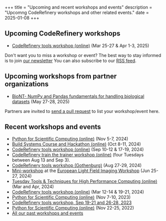 +++
title = "Upcoming and recent workshops and events"
description = "Upcomng CodeRefinery workshops and other related events."
date = 2025-01-08
+++

## Upcoming CodeRefinery workshops

<!-- If you edit this section, also update the date on top of this page. This
is important for RSS feed. -->

- [CodeRefinery tools workshop (online)](https://coderefinery.github.io/2025-03-25-workshop/) (Mar 25-27 & Apr 1-3, 2025)

Don't want you to miss a workshop or event? The best
way to stay informed is to join [our newsletter](@/about/newsletter.md)
You can also subscribe to our [RSS feed](/atom.xml).


## Upcoming workshops from partner organizations

- [BioNT- NumPy and Pandas fundamentals for handling biological datasets](https://biont.biobyte.de/HklzRkuZRjS6ORgHCiA-HA) (May 27-28, 2025)

Partners are invited to [send a pull
request](https://github.com/coderefinery/coderefinery.org/edit/main/content/workshops/upcoming.md)
to list your workshop/event here.


## Recent workshops and events

- [Python for Scientific Computing (online)](https://www.aalto.fi/en/events/python-for-scientific-computing-5-7november2024) (Nov 5-7, 2024)
- [Build Systems Course and Hackathon (online)](https://github.com/PDC-support/build-systems-course) (Oct 8-11, 2024)
- [CodeRefinery tools workshop (online)](https://coderefinery.github.io/2024-09-10-workshop/) (Sep 10-12 & 17-19, 2024)
- [CodeRefinery train the trainer workshop (online)](https://coderefinery.github.io/train-the-trainer/)
  (four Tuesdays between Aug 13 and Sep 3).
- [CodeRefinery tools workshop (Gothenburg)](https://coderefinery.github.io/2024-08-27-gothenburg/) (Aug 27-29, 2024)
- [Mini-workshop](https://coderefinery.github.io/mini-workshop/) at the [European Light Field Imaging Workshop](https://elfi2024.eu/) (Jun 25-27, 2024)
- [Tuesday Tools & Techniques for High Performance Computing (online)](https://scicomp.aalto.fi/training/scip/ttt4hpc-2024/) (Mar and Apr, 2024)
- [CodeRefinery tools workshop (online)](https://coderefinery.github.io/2024-03-12-workshop/) (Mar 12-14 & 19-21, 2024)
- [Python for Scientific Computing (online)](https://scicomp.aalto.fi/training/scip/python-for-scicomp-2023/) (Nov 7-10, 2023)
- [CodeRefinery tools workshop, Sep 19-21 and 26-28, 2023](https://coderefinery.github.io/2023-09-19-workshop/)
- [Python for Scientific Computing (online)](https://scicomp.aalto.fi/training/scip/python-for-scicomp-2022/) (Nov 22-25, 2022)
- [All our past workshops and events](@/workshops/past.md)

